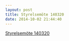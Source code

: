 ```yaml
---
layout: post
title: Styrelsemöte 140320
date: 2014-10-02 21:44:40
---
```


<a href="/assets/2014/10/Protokoll-Styrelsemöte-140320.docx">Styrelsemöte 140320</a>